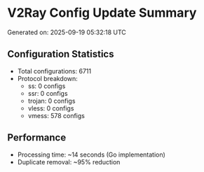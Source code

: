 # V2Ray Config Update Summary
Generated on: 2025-09-19 05:32:18 UTC

## Configuration Statistics
- Total configurations: 6711
- Protocol breakdown:
  - ss: 0 configs
  - ssr: 0 configs
  - trojan: 0 configs
  - vless: 0 configs
  - vmess: 578 configs

## Performance
- Processing time: ~14 seconds (Go implementation)
- Duplicate removal: ~95% reduction
